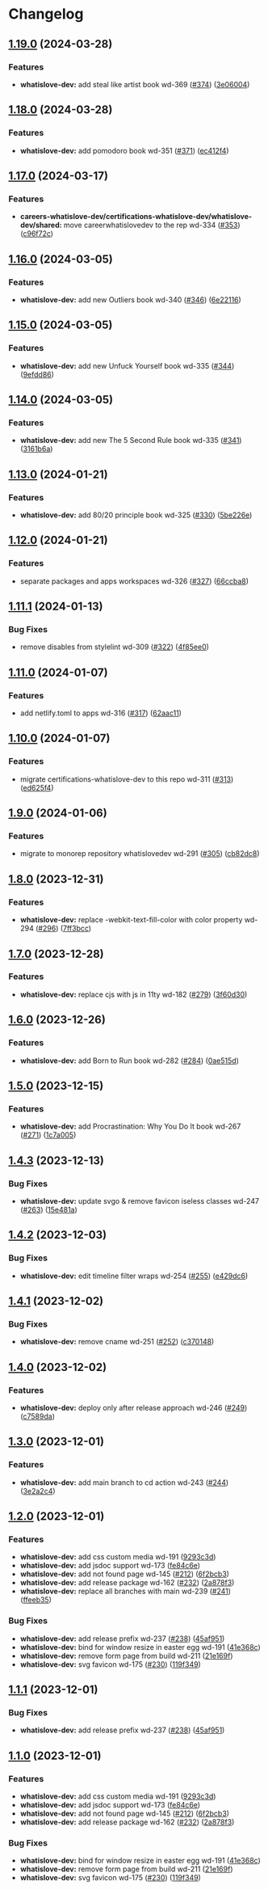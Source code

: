 # Changelog

## [1.19.0](https://github.com/what1s1ove/whatislove.dev/compare/v1.18.0...v1.19.0) (2024-03-28)


### Features

* **whatislove-dev:** add steal like artist book wd-369 ([#374](https://github.com/what1s1ove/whatislove.dev/issues/374)) ([3e06004](https://github.com/what1s1ove/whatislove.dev/commit/3e06004117fb750c9a694d7b07e877dfed4277e5))

## [1.18.0](https://github.com/what1s1ove/whatislove.dev/compare/v1.17.0...v1.18.0) (2024-03-28)


### Features

* **whatislove-dev:** add pomodoro book wd-351 ([#371](https://github.com/what1s1ove/whatislove.dev/issues/371)) ([ec412f4](https://github.com/what1s1ove/whatislove.dev/commit/ec412f413db79978b7d89d9857be4fd9a634d258))

## [1.17.0](https://github.com/what1s1ove/whatislove.dev/compare/v1.16.0...v1.17.0) (2024-03-17)


### Features

* **careers-whatislove-dev/certifications-whatislove-dev/whatislove-dev/shared:** move careerwhatislovedev to the rep wd-334 ([#353](https://github.com/what1s1ove/whatislove.dev/issues/353)) ([c96f72c](https://github.com/what1s1ove/whatislove.dev/commit/c96f72c53916cea9fc761771427dee468c42e440))

## [1.16.0](https://github.com/what1s1ove/whatislove.dev/compare/v1.15.0...v1.16.0) (2024-03-05)


### Features

* **whatislove-dev:** add new Outliers book wd-340 ([#346](https://github.com/what1s1ove/whatislove.dev/issues/346)) ([6e22116](https://github.com/what1s1ove/whatislove.dev/commit/6e221161413c28c7e3b1ba48c8590b09673df340))

## [1.15.0](https://github.com/what1s1ove/whatislove.dev/compare/v1.14.0...v1.15.0) (2024-03-05)


### Features

* **whatislove-dev:** add new Unfuck Yourself book wd-335 ([#344](https://github.com/what1s1ove/whatislove.dev/issues/344)) ([9efdd86](https://github.com/what1s1ove/whatislove.dev/commit/9efdd864e84651788728f2adb07fc5ccb5735bf6))

## [1.14.0](https://github.com/what1s1ove/whatislove.dev/compare/v1.13.0...v1.14.0) (2024-03-05)


### Features

* **whatislove-dev:** add new The 5 Second Rule book wd-335 ([#341](https://github.com/what1s1ove/whatislove.dev/issues/341)) ([3161b6a](https://github.com/what1s1ove/whatislove.dev/commit/3161b6afeae7edfb00af073f81f65ba88e9522dd))

## [1.13.0](https://github.com/what1s1ove/whatislove.dev/compare/v1.12.0...v1.13.0) (2024-01-21)


### Features

* **whatislove-dev:** add 80/20 principle book wd-325 ([#330](https://github.com/what1s1ove/whatislove.dev/issues/330)) ([5be226e](https://github.com/what1s1ove/whatislove.dev/commit/5be226eecb5ccd8bb030985b6bec559c6b021fa1))

## [1.12.0](https://github.com/what1s1ove/whatislove.dev/compare/v1.11.1...v1.12.0) (2024-01-21)


### Features

* separate packages and apps workspaces wd-326 ([#327](https://github.com/what1s1ove/whatislove.dev/issues/327)) ([66ccba8](https://github.com/what1s1ove/whatislove.dev/commit/66ccba894042075d15198a24c61b654f1c50172f))

## [1.11.1](https://github.com/what1s1ove/whatislove.dev/compare/v1.11.0...v1.11.1) (2024-01-13)


### Bug Fixes

* remove disables from stylelint wd-309 ([#322](https://github.com/what1s1ove/whatislove.dev/issues/322)) ([4f85ee0](https://github.com/what1s1ove/whatislove.dev/commit/4f85ee0f25fcedcef7514b4dd4826f1e8fcf8bbd))

## [1.11.0](https://github.com/what1s1ove/whatislove.dev/compare/v1.10.0...v1.11.0) (2024-01-07)


### Features

* add netlify.toml to apps wd-316 ([#317](https://github.com/what1s1ove/whatislove.dev/issues/317)) ([62aac11](https://github.com/what1s1ove/whatislove.dev/commit/62aac11265e9ea321d83d63c16a110327ceac2dc))

## [1.10.0](https://github.com/what1s1ove/whatislove.dev/compare/v1.9.0...v1.10.0) (2024-01-07)


### Features

* migrate certifications-whatislove-dev to this repo wd-311 ([#313](https://github.com/what1s1ove/whatislove.dev/issues/313)) ([ed625f4](https://github.com/what1s1ove/whatislove.dev/commit/ed625f4ceb4f80de0b740f8c7a755aae02924b50))

## [1.9.0](https://github.com/what1s1ove/whatislove.dev/compare/1.8.0...v1.9.0) (2024-01-06)


### Features

* migrate to monorep repository whatislovedev wd-291 ([#305](https://github.com/what1s1ove/whatislove.dev/issues/305)) ([cb82dc8](https://github.com/what1s1ove/whatislove.dev/commit/cb82dc8a319c7daddb8016a1a888823c0a5609ba))

## [1.8.0](https://github.com/what1s1ove/whatislove.dev/compare/1.7.0...1.8.0) (2023-12-31)


### Features

* **whatislove-dev:** replace -webkit-text-fill-color with color property wd-294 ([#296](https://github.com/what1s1ove/whatislove.dev/issues/296)) ([7ff3bcc](https://github.com/what1s1ove/whatislove.dev/commit/7ff3bcc831174b41df16f51b2ce677f79001c194))

## [1.7.0](https://github.com/what1s1ove/whatislove.dev/compare/1.6.0...1.7.0) (2023-12-28)


### Features

* **whatislove-dev:** replace cjs with js in 11ty wd-182 ([#279](https://github.com/what1s1ove/whatislove.dev/issues/279)) ([3f60d30](https://github.com/what1s1ove/whatislove.dev/commit/3f60d30aeb353a687d4df22d9f0bb82313446f76))

## [1.6.0](https://github.com/what1s1ove/whatislove.dev/compare/1.5.0...1.6.0) (2023-12-26)


### Features

* **whatislove-dev:** add Born to Run book wd-282 ([#284](https://github.com/what1s1ove/whatislove.dev/issues/284)) ([0ae515d](https://github.com/what1s1ove/whatislove.dev/commit/0ae515dffff4d185a689ae479350c56f1f852d9f))

## [1.5.0](https://github.com/what1s1ove/whatislove.dev/compare/1.4.3...1.5.0) (2023-12-15)


### Features

* **whatislove-dev:** add Procrastination: Why You Do It  book wd-267 ([#271](https://github.com/what1s1ove/whatislove.dev/issues/271)) ([1c7a005](https://github.com/what1s1ove/whatislove.dev/commit/1c7a00506c247569fb80bacd177ebbf9f226fa90))

## [1.4.3](https://github.com/what1s1ove/whatislove.dev/compare/1.4.2...1.4.3) (2023-12-13)


### Bug Fixes

* **whatislove-dev:** update svgo & remove favicon iseless classes wd-247 ([#263](https://github.com/what1s1ove/whatislove.dev/issues/263)) ([15e481a](https://github.com/what1s1ove/whatislove.dev/commit/15e481aa2c59f54c0ff05be2775770d0889319b7))

## [1.4.2](https://github.com/what1s1ove/whatislove.dev/compare/1.4.1...1.4.2) (2023-12-03)


### Bug Fixes

* **whatislove-dev:** edit timeline filter wraps wd-254 ([#255](https://github.com/what1s1ove/whatislove.dev/issues/255)) ([e429dc6](https://github.com/what1s1ove/whatislove.dev/commit/e429dc6d66bc73a1f223631cdc14d8c8f6543181))

## [1.4.1](https://github.com/what1s1ove/whatislove.dev/compare/1.4.0...1.4.1) (2023-12-02)


### Bug Fixes

* **whatislove-dev:** remove cname wd-251 ([#252](https://github.com/what1s1ove/whatislove.dev/issues/252)) ([c370148](https://github.com/what1s1ove/whatislove.dev/commit/c3701482d2d5a03d875a9ea26cf3254c83bd4d12))

## [1.4.0](https://github.com/what1s1ove/whatislove.dev/compare/1.3.0...1.4.0) (2023-12-02)


### Features

* **whatislove-dev:** deploy only after release approach wd-246 ([#249](https://github.com/what1s1ove/whatislove.dev/issues/249)) ([c7589da](https://github.com/what1s1ove/whatislove.dev/commit/c7589dadae727a7ceb6dc3fef63e02d6c3fc0e41))

## [1.3.0](https://github.com/what1s1ove/whatislove.dev/compare/1.2.0...1.3.0) (2023-12-01)


### Features

* **whatislove-dev:** add main branch to cd action wd-243 ([#244](https://github.com/what1s1ove/whatislove.dev/issues/244)) ([3e2a2c4](https://github.com/what1s1ove/whatislove.dev/commit/3e2a2c44c360cb2c5387f3a63b3fc768004017a0))

## [1.2.0](https://github.com/what1s1ove/whatislove.dev/compare/whatislove.dev-v1.1.1...whatislove.dev-1.2.0) (2023-12-01)


### Features

* **whatislove-dev:** add css custom media wd-191 ([9293c3d](https://github.com/what1s1ove/whatislove.dev/commit/9293c3d2d0af28ce2dd07801f9e6522db3fba94d))
* **whatislove-dev:** add jsdoc support wd-173 ([fe84c6e](https://github.com/what1s1ove/whatislove.dev/commit/fe84c6e5be5b8e34cb41a8388fe729bfe1b2d02f))
* **whatislove-dev:** add not found page wd-145 ([#212](https://github.com/what1s1ove/whatislove.dev/issues/212)) ([6f2bcb3](https://github.com/what1s1ove/whatislove.dev/commit/6f2bcb3e29e10089f416864d9cc9e14631ea6cf9))
* **whatislove-dev:** add release package wd-162 ([#232](https://github.com/what1s1ove/whatislove.dev/issues/232)) ([2a878f3](https://github.com/what1s1ove/whatislove.dev/commit/2a878f3b108097a18ea725aa22b9b61a7fff4db8))
* **whatislove-dev:** replace all branches with main wd-239 ([#241](https://github.com/what1s1ove/whatislove.dev/issues/241)) ([ffeeb35](https://github.com/what1s1ove/whatislove.dev/commit/ffeeb35f9d516ab88796c3ce797cf873bee6c686))


### Bug Fixes

* **whatislove-dev:** add release prefix wd-237 ([#238](https://github.com/what1s1ove/whatislove.dev/issues/238)) ([45af951](https://github.com/what1s1ove/whatislove.dev/commit/45af951ccc0b177badd4c4234d6f0b6efc10c326))
* **whatislove-dev:** bind for window resize in easter egg wd-191 ([41e368c](https://github.com/what1s1ove/whatislove.dev/commit/41e368c03f4b6f0c2b5f4d91dd4fefebd490c190))
* **whatislove-dev:** remove form page from build wd-211 ([21e169f](https://github.com/what1s1ove/whatislove.dev/commit/21e169f6346e5084fbf61f3534132f2be3d08adb))
* **whatislove-dev:** svg favicon wd-175 ([#230](https://github.com/what1s1ove/whatislove.dev/issues/230)) ([119f349](https://github.com/what1s1ove/whatislove.dev/commit/119f3496c81d4e7e4ed8a34d9e9e3096230230ab))

## [1.1.1](https://github.com/what1s1ove/whatislove.dev/compare/whatislove.dev-1.1.0...whatislove.dev-1.1.1) (2023-12-01)


### Bug Fixes

* **whatislove-dev:** add release prefix wd-237 ([#238](https://github.com/what1s1ove/whatislove.dev/issues/238)) ([45af951](https://github.com/what1s1ove/whatislove.dev/commit/45af951ccc0b177badd4c4234d6f0b6efc10c326))

## [1.1.0](https://github.com/what1s1ove/whatislove.dev/compare/whatislove.dev-v1.0.0...whatislove.dev-1.1.0) (2023-12-01)

### Features

* **whatislove-dev:** add css custom media wd-191 ([9293c3d](https://github.com/what1s1ove/whatislove.dev/commit/9293c3d2d0af28ce2dd07801f9e6522db3fba94d))
* **whatislove-dev:** add jsdoc support wd-173 ([fe84c6e](https://github.com/what1s1ove/whatislove.dev/commit/fe84c6e5be5b8e34cb41a8388fe729bfe1b2d02f))
* **whatislove-dev:** add not found page wd-145 ([#212](https://github.com/what1s1ove/whatislove.dev/issues/212)) ([6f2bcb3](https://github.com/what1s1ove/whatislove.dev/commit/6f2bcb3e29e10089f416864d9cc9e14631ea6cf9))
* **whatislove-dev:** add release package wd-162 ([#232](https://github.com/what1s1ove/whatislove.dev/issues/232)) ([2a878f3](https://github.com/what1s1ove/whatislove.dev/commit/2a878f3b108097a18ea725aa22b9b61a7fff4db8))

### Bug Fixes

* **whatislove-dev:** bind for window resize in easter egg wd-191 ([41e368c](https://github.com/what1s1ove/whatislove.dev/commit/41e368c03f4b6f0c2b5f4d91dd4fefebd490c190))
* **whatislove-dev:** remove form page from build wd-211 ([21e169f](https://github.com/what1s1ove/whatislove.dev/commit/21e169f6346e5084fbf61f3534132f2be3d08adb))
* **whatislove-dev:** svg favicon wd-175 ([#230](https://github.com/what1s1ove/whatislove.dev/issues/230)) ([119f349](https://github.com/what1s1ove/whatislove.dev/commit/119f3496c81d4e7e4ed8a34d9e9e3096230230ab))
